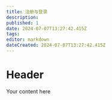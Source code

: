 ```yaml
---
title: 注册与登录
description: 
published: 1
date: 2024-07-07T13:27:42.415Z
tags: 
editor: markdown
dateCreated: 2024-07-07T13:27:42.415Z
---
```


# Header
Your content here